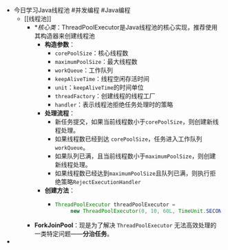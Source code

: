 - 今日学习Java线程池 #并发编程 #Java编程
	- [[线程池]]
		- **核心类*：ThreadPoolExecutor是Java线程池的核心实现，推荐使用其构造器来创建线程池
			- **构造参数**：
				- `corePoolSize`：核心线程数
				- `maximumPoolSize`：最大线程数
				- `workQueue`：工作队列
				- `keepAliveTime`：线程空闲存活时间
				- `unit`：`keepAliveTime`的时间单位
				- `threadFactory`：创建线程的线程工厂
				- `handler`：表示线程池拒绝任务处理时的策略
			- **处理流程**：
				- 新任务提交，如果当前线程数小于`corePoolSize`，则创建新线程处理。
				- 如果线程数已经到达 `corePoolSize`，任务进入工作队列`workQueue`。
				- 如果队列已满，且当前线程数小于`maximumPoolSize`，则创建新线程处理。
				- 如果线程数已经达到`maximumPoolSize`且队列已满，则执行拒绝策略`RejectExecutionHandler`
			- **创建方法**：
				- ```Java
				  ThreadPoolExecutor threadPoolExecutor =
				       new ThreadPoolExecutor(0, 10, 60L, TimeUnit.SECONDS, new SynchronousQueue<>());
				  ```
		- **ForkJoinPool**：现是为了解决 `ThreadPoolExecutor` 无法高效处理的一类特定问题——**分治任务**。
-